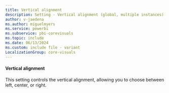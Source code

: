 ```yaml
---
title: Vertical alignment
description: Setting - Vertical alignment (global, multiple instances)
author: v-jaedena
ms.author: miguelmyers
ms.service: powerbi
ms.subservice: pbi-corevisuals
ms.topic: include
ms.date: 06/13/2024
ms.custom: include file - variant
LocalizationGroup: core-visuals
---
```

#### Vertical alignment

This setting controls the vertical alignment, allowing you to choose between left, center, or right.
